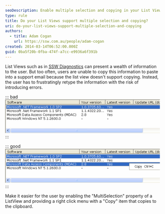 ```yaml
---
seoDescription: Enable multiple selection and copying in your List Views to simplify user interaction and reduce errors.
type: rule
title: Do your List Views support multiple selection and copying?
uri: do-your-list-views-support-multiple-selection-and-copying
authors:
  - title: Adam Cogan
    url: https://ssw.com.au/people/adam-cogan
created: 2014-03-14T06:52:00.000Z
guid: 0ba5f20b-0fba-474f-a7cc-e9936a6f391b
---
```


List Views such as in [SSW Diagnostics](https://ssw.com.au/ssw/Diagnostics/) can present a wealth of information to the user. But too often, users are unable to copy this information to paste into a support email because the list view doesn't support copying. Instead, the user has to frustratingly retype the information with the risk of introducing errors.

<!--endintro-->

::: bad
![Figure: Bad example - List view with only single selection and no copying](listview_bad.png)
:::

::: good
![Figure: Good example - List view with multiple selection and copying](listview_good.png)
:::

Make it easier for the user by enabling the "MultiSelection" property of a ListView and providing a right click menu with a "Copy" item that copies to the clipboard.
